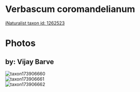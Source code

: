 
Verbascum coromandelianum
=========================
  
[iNaturalist taxon id: 1262523](https://www.inaturalist.org/taxa/1262523)
# Photos

## by: Vijay Barve
  
![taxon173906660](https://inaturalist-open-data.s3.amazonaws.com/photos/186385955/medium.jpeg)  
![taxon173906661](https://inaturalist-open-data.s3.amazonaws.com/photos/186385962/medium.jpeg)  
![taxon173906662](https://inaturalist-open-data.s3.amazonaws.com/photos/186385972/medium.jpeg)